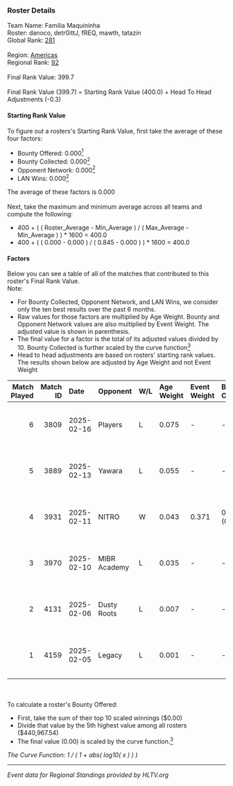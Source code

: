 ### Roster Details<br />
Team Name: Familia Maquininha<br />
Roster: danoco, detr0ittJ, fREQ, mawth, tatazin<br />
Global Rank: [281](../../standings_global_2025_08_04.md)<br />
<br />
Region: [Americas]( ../../standings_americas_2025_08_04.md)<br />
Regional Rank: [92]( ../../standings_americas_2025_08_04.md)<br />
<br />
Final Rank Value:  399.7<br />
<br />
Final Rank Value (399.7) = Starting Rank Value (400.0) + Head To Head Adjustments (-0.3)<br />

#### Starting Rank Value<br />
To figure out a rosters's Starting Rank Value, first take the average of these four factors:<br />
- Bounty Offered: 0.000[<sup>1</sup>](#table2)
- Bounty Collected: 0.000[<sup>2</sup>](#table1)
- Opponent Network: 0.000[<sup>2</sup>](#table1)
- LAN Wins: 0.000[<sup>2</sup>](#table1)

The average of these factors is 0.000<br />
<br />
Next, take the maximum and minimum average across all teams and compute the following:<br />
- 400 + ( ( Roster_Average - Min_Average ) / ( Max_Average - Min_Average ) ) * 1600 = 400.0
- 400 + ( ( 0.000 - 0.000 ) / ( 0.845 - 0.000 ) ) * 1600 = 400.0


#### Factors<br />
Below you can see a table of all of the matches that contributed to this roster's Final Rank Value.<br />
Note:<br />

- For Bounty Collected, Opponent Network, and LAN Wins, we consider only the ten best results over the past 6 months.
- Raw values for those factors are multiplied by Age Weight. Bounty and Opponent Network values are also multiplied by Event Weight. The adjusted value is shown in parenthesis.
- The final value for a factor is the total of its adjusted values divided by 10. Bounty Collected is further scaled by the curve function[<sup>3</sup>](#curveFunction)
- Head to head adjustments are based on rosters' starting rank values. The results shown below are adjusted by Age Weight and not Event Weight
<span id="table1"></span><br />


| Match Played | Match ID | Date       | Opponent     | W/L | Age Weight | Event Weight | Bounty Collected | Opponent Network | LAN Wins  | H2H Adj. | Roster                                    |
| -: | -: | :- | :- | :- | :- | :- | :- | :- | :- | -: | :- |
|            6 |     3809 | 2025-02-16 | Players      | L   | 0.075      | -            | -                | -                | -         |    -0.45 | danoco, detr0ittJ, fREQ, mawth, tatazin   |
|            5 |     3889 | 2025-02-13 | Yawara       | L   | 0.055      | -            | -                | -                | -         |    -0.31 | danoco, detr0ittJ, fREQ, mawth, tatazin   |
|            4 |     3931 | 2025-02-11 | NITRO        | W   | 0.043      | 0.371        | 0.000 (0.000)    | 0.002 (0.000)    | 0 (0.000) |     0.80 | danoco, detr0ittJ, fREQ, mawth, tatazin   |
|            3 |     3970 | 2025-02-10 | MIBR Academy | L   | 0.035      | -            | -                | -                | -         |    -0.26 | danoco, detr0ittJ, fREQ, mawth, tatazin   |
|            2 |     4131 | 2025-02-06 | Dusty Roots  | L   | 0.007      | -            | -                | -                | -         |    -0.08 | danoco, detr0ittJ, mawth, tatazin, urban0 |
|            1 |     4159 | 2025-02-05 | Legacy       | L   | 0.001      | -            | -                | -                | -         |     0.00 | danoco, detr0ittJ, mawth, tatazin, urban0 |

<br />
<span id="table2"></span><br />
To calculate a roster's Bounty Offered:<br />

- First, take the sum of their top 10 scaled winnings ($0.00)
- Divide that value by the 5th highest value among all rosters ($440,967.54)
- The final value (0.00) is scaled by the curve function.[<sup>3</sup>](#curveFunction)

<span id="curveFunction"></span>_The Curve Function: 1 / ( 1 + abs( log10( x ) ) )_<br />

---
_Event data for Regional Standings provided by HLTV.org_<br />
